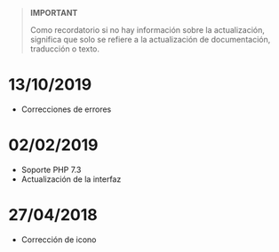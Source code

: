 >**IMPORTANT**
>
>Como recordatorio si no hay información sobre la actualización, significa que solo se refiere a la actualización de documentación, traducción o texto.

# 13/10/2019

- Correcciones de errores

# 02/02/2019

- Soporte PHP 7.3
- Actualización de la interfaz

# 27/04/2018

- Corrección de icono
